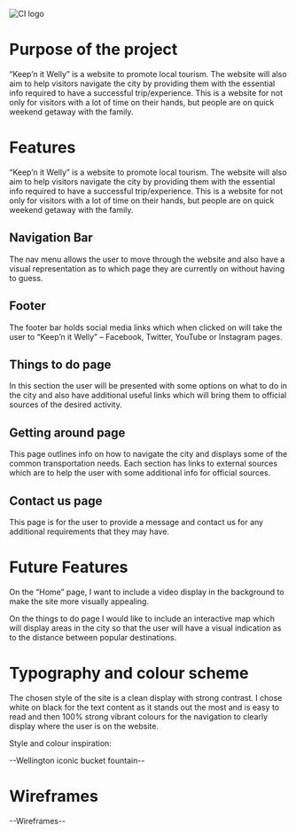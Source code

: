 ![CI logo](https://codeinstitute.s3.amazonaws.com/fullstack/ci_logo_small.png)


# Purpose of the project

“Keep’n it Welly” is a website to promote local tourism. The website will also aim to help visitors navigate the city by providing them with the essential info required to have a successful trip/experience. This is a website for not only for visitors with a lot of time on their hands, but people are on quick weekend getaway with the family.

# Features

“Keep’n it Welly” is a website to promote local tourism. The website will also aim to help visitors navigate the city by providing them with the essential info required to have a successful trip/experience. This is a website for not only for visitors with a lot of time on their hands, but people are on quick weekend getaway with the family.

## Navigation Bar

The nav menu allows the user to move through the website and also have a visual representation as to which page they are currently on without having to guess.

## Footer

The footer bar holds social media links which when clicked on will take the user to “Keep’n it Welly” – Facebook, Twitter, YouTube or Instagram pages.

## Things to do page

In this section the user will be presented with some options on what to do in the city and also have additional useful links which will bring them to official sources of the desired activity.

## Getting around page

This page outlines info on how to navigate the city and displays some of the common transportation needs. Each section has links to external sources which are to help the user with some additional info for official sources.

## Contact us page

This page is for the user to provide a message and contact us for any additional requirements that they may have.

# Future Features

On the “Home” page, I want to include a video display in the background to make the site more visually appealing.

On the things to do page I would like to include an interactive map which will display areas in the city so that the user will have a visual indication as to the distance between popular destinations.

# Typography and colour scheme

The chosen style of the site is a clean display with strong contrast. I chose white on black for the text content as it stands out the most and is easy to read and then 100% strong vibrant colours for the navigation to clearly display where the user is on the website.

Style and colour inspiration:

--Wellington iconic bucket fountain--

# Wireframes

--Wireframes--